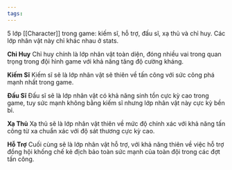 ```yaml
---
tags:
---
```

5 lớp [[Character]] trong game: kiếm sĩ, hỗ trợ, đấu sĩ, xạ thủ và chỉ huy. 
Các lớp nhân vật này chỉ khác nhau ở stats.

**Chỉ Huy**
Chỉ huy chính là lớp nhân vật toàn diện, đóng nhiều vai trong quan trọng trong đội hình game với khả năng tăng độ cường kháng. 

**Kiếm Sĩ**
Kiếm sĩ sẽ là lớp nhân vật sẽ thiên về tấn công với sức công phá mạnh nhất trong game. 

**Đấu Sĩ**
Đấu sĩ sẽ là lớp nhân vật có khả năng sinh tồn cực kỳ cao trong game, tuy sức mạnh không bằng kiếm sĩ nhưng lớp nhân vật này cực kỳ bền bỉ. 

**Xạ Thủ**
Xạ thủ sẽ là lớp nhân vật thiên về mức độ chính xác với khả năng tấn công từ xa chuẩn xác với độ sát thương cực kỳ cao. 

**Hỗ Trợ**
Cuối cùng sẽ là lớp nhân vật hỗ trợ, với khả năng thiên về việc hỗ trợ đồng hội khống chế kẻ địch bảo toàn sức mạnh của toàn đội trong các đợt tấn công. 
